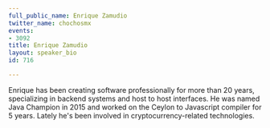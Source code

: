 ```yaml
---
full_public_name: Enrique Zamudio
twitter_name: chochosmx
events:
- 3092
title: Enrique Zamudio
layout: speaker_bio
id: 716

---
```

Enrique has been creating software professionally for more than 20 years, specializing in backend systems and host to host interfaces. He was named Java Champion in 2015 and worked on the Ceylon to Javascript compiler for 5 years. Lately he's been involved in cryptocurrency-related technologies.